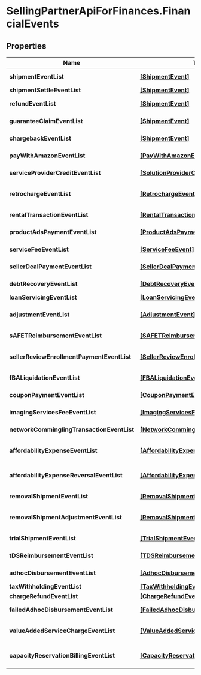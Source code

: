 # SellingPartnerApiForFinances.FinancialEvents

## Properties

Name | Type | Description | Notes
------------ | ------------- | ------------- | -------------
**shipmentEventList** | [**[ShipmentEvent]**](ShipmentEvent.md) | A list of shipment event information. | [optional] 
**shipmentSettleEventList** | [**[ShipmentEvent]**](ShipmentEvent.md) | A list of &#x60;ShipmentEvent&#x60; items. | [optional] 
**refundEventList** | [**[ShipmentEvent]**](ShipmentEvent.md) | A list of shipment event information. | [optional] 
**guaranteeClaimEventList** | [**[ShipmentEvent]**](ShipmentEvent.md) | A list of shipment event information. | [optional] 
**chargebackEventList** | [**[ShipmentEvent]**](ShipmentEvent.md) | A list of shipment event information. | [optional] 
**payWithAmazonEventList** | [**[PayWithAmazonEvent]**](PayWithAmazonEvent.md) | A list of events related to the seller&#39;s Pay with Amazon account. | [optional] 
**serviceProviderCreditEventList** | [**[SolutionProviderCreditEvent]**](SolutionProviderCreditEvent.md) | A list of information about solution provider credits. | [optional] 
**retrochargeEventList** | [**[RetrochargeEvent]**](RetrochargeEvent.md) | A list of information about Retrocharge or RetrochargeReversal events. | [optional] 
**rentalTransactionEventList** | [**[RentalTransactionEvent]**](RentalTransactionEvent.md) | A list of rental transaction event information. | [optional] 
**productAdsPaymentEventList** | [**[ProductAdsPaymentEvent]**](ProductAdsPaymentEvent.md) | A list of sponsored products payment events. | [optional] 
**serviceFeeEventList** | [**[ServiceFeeEvent]**](ServiceFeeEvent.md) | A list of information about service fee events. | [optional] 
**sellerDealPaymentEventList** | [**[SellerDealPaymentEvent]**](SellerDealPaymentEvent.md) | A list of payment events for deal-related fees. | [optional] 
**debtRecoveryEventList** | [**[DebtRecoveryEvent]**](DebtRecoveryEvent.md) | A list of debt recovery event information. | [optional] 
**loanServicingEventList** | [**[LoanServicingEvent]**](LoanServicingEvent.md) | A list of loan servicing events. | [optional] 
**adjustmentEventList** | [**[AdjustmentEvent]**](AdjustmentEvent.md) | A list of adjustment event information for the seller&#39;s account. | [optional] 
**sAFETReimbursementEventList** | [**[SAFETReimbursementEvent]**](SAFETReimbursementEvent.md) | A list of SAFETReimbursementEvents. | [optional] 
**sellerReviewEnrollmentPaymentEventList** | [**[SellerReviewEnrollmentPaymentEvent]**](SellerReviewEnrollmentPaymentEvent.md) | A list of information about fee events for the Early Reviewer Program. | [optional] 
**fBALiquidationEventList** | [**[FBALiquidationEvent]**](FBALiquidationEvent.md) | A list of FBA inventory liquidation payment events. | [optional] 
**couponPaymentEventList** | [**[CouponPaymentEvent]**](CouponPaymentEvent.md) | A list of coupon payment event information. | [optional] 
**imagingServicesFeeEventList** | [**[ImagingServicesFeeEvent]**](ImagingServicesFeeEvent.md) | A list of fee events related to Amazon Imaging services. | [optional] 
**networkComminglingTransactionEventList** | [**[NetworkComminglingTransactionEvent]**](NetworkComminglingTransactionEvent.md) | A list of network commingling transaction events. | [optional] 
**affordabilityExpenseEventList** | [**[AffordabilityExpenseEvent]**](AffordabilityExpenseEvent.md) | A list of expense information related to an affordability promotion. | [optional] 
**affordabilityExpenseReversalEventList** | [**[AffordabilityExpenseEvent]**](AffordabilityExpenseEvent.md) | A list of expense information related to an affordability promotion. | [optional] 
**removalShipmentEventList** | [**[RemovalShipmentEvent]**](RemovalShipmentEvent.md) | A list of removal shipment event information. | [optional] 
**removalShipmentAdjustmentEventList** | [**[RemovalShipmentAdjustmentEvent]**](RemovalShipmentAdjustmentEvent.md) | A comma-delimited list of Removal shipmentAdjustment details for FBA inventory. | [optional] 
**trialShipmentEventList** | [**[TrialShipmentEvent]**](TrialShipmentEvent.md) | A list of information about trial shipment financial events. | [optional] 
**tDSReimbursementEventList** | [**[TDSReimbursementEvent]**](TDSReimbursementEvent.md) | A list of &#x60;TDSReimbursementEvent&#x60; items. | [optional] 
**adhocDisbursementEventList** | [**[AdhocDisbursementEvent]**](AdhocDisbursementEvent.md) | A list of &#x60;AdhocDisbursement&#x60; events. | [optional] 
**taxWithholdingEventList** | [**[TaxWithholdingEvent]**](TaxWithholdingEvent.md) | A list of &#x60;TaxWithholding&#x60; events. | [optional] 
**chargeRefundEventList** | [**[ChargeRefundEvent]**](ChargeRefundEvent.md) | A list of charge refund events. | [optional] 
**failedAdhocDisbursementEventList** | [**[FailedAdhocDisbursementEvent]**](FailedAdhocDisbursementEvent.md) | A list of &#x60;FailedAdhocDisbursementEvent&#x60;s. | [optional] 
**valueAddedServiceChargeEventList** | [**[ValueAddedServiceChargeEvent]**](ValueAddedServiceChargeEvent.md) | A list of &#x60;ValueAddedServiceCharge&#x60; events. | [optional] 
**capacityReservationBillingEventList** | [**[CapacityReservationBillingEvent]**](CapacityReservationBillingEvent.md) | A list of &#x60;CapacityReservationBillingEvent&#x60; events. | [optional] 


